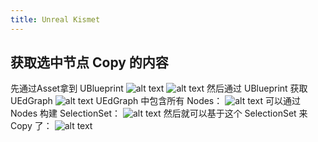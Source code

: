 ```yaml
---
title: Unreal Kismet
---
```


## 获取选中节点 Copy 的内容

先通过Asset拿到 UBlueprint
![alt text](image-5.png)
![alt text](image.png)
然后通过 UBlueprint 获取 UEdGraph
![alt text](image-1.png)
UEdGraph 中包含所有 Nodes：
![alt text](image-2.png)
可以通过 Nodes 构建 SelectionSet：
![alt text](image-3.png)
然后就可以基于这个 SelectionSet 来 Copy 了：
![alt text](image-4.png)
